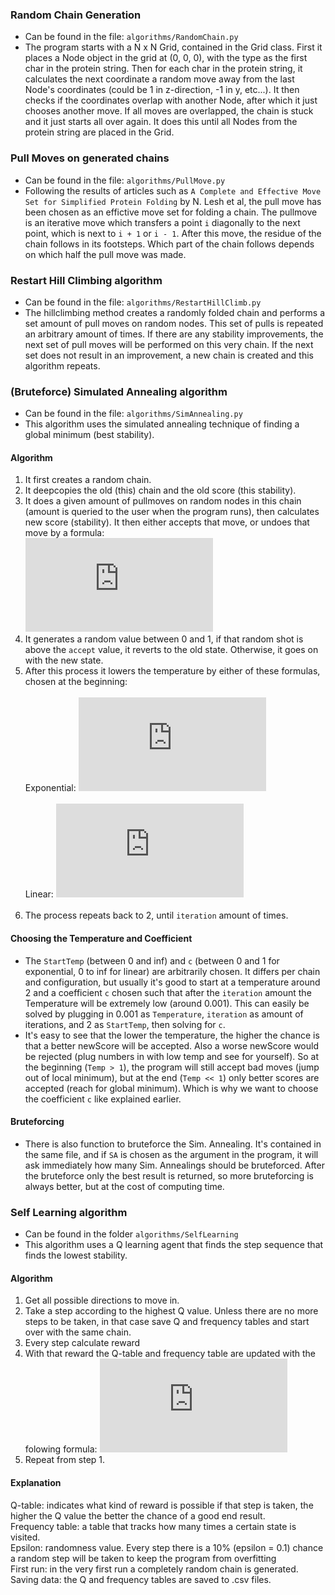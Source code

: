 ### Random Chain Generation<br>
- Can be found in the file: `algorithms/RandomChain.py`
- The program starts with a N x N Grid, contained in the Grid class. First it places a Node object in the grid at (0, 0, 0), with the type as the first char in the protein string. Then for each char in the protein string, it calculates the next coordinate a random move away from the last Node's coordinates (could be 1 in z-direction, -1 in y, etc...). It then checks if the coordinates overlap with another Node, after which it just chooses another move. If all moves are overlapped, the chain is stuck and it just starts all over again. It does this until all Nodes from the protein string are placed in the Grid.

### Pull Moves on generated chains<br>
- Can be found in the file: `algorithms/PullMove.py`
- Following the results of articles such as `A Complete and Effective Move Set for Simplified Protein Folding` by N. Lesh et al, the pull move has been chosen as an effictive move set for folding a chain. The pullmove is an iterative move which transfers a point `i` diagonally to the next point, which is next to `i + 1` or `i - 1`. After this move, the residue of the chain follows in its footsteps. Which part of the chain follows depends on which half the pull move was made.

### Restart Hill Climbing algorithm<br>
- Can be found in the file: `algorithms/RestartHillClimb.py`
- The hillclimbing method creates a randomly folded chain and performs a set amount of pull moves on random nodes. This set of pulls is repeated an arbitrary amount of times. If there are any stability improvements, the next set of pull moves will be performed on this very chain. If the next set does not result in an improvement, a new chain is created and this algorithm repeats.

### (Bruteforce) Simulated Annealing algorithm
- Can be found in the file: `algorithms/SimAnnealing.py`<br>
- This algorithm uses the simulated annealing technique of finding a global minimum (best stability).<br>

#### Algorithm
1. It first creates a random chain.
2. It deepcopies the old (this) chain and the old score (this stability).
3. It does a given amount of pullmoves on random nodes in this chain (amount is queried to the user when the program runs), then calculates new score (stability). It then either accepts that move, or undoes that move by a formula:<br>
![AcceptEquation](https://latex.codecogs.com/gif.latex?accept%20%3D%202%5E%7B%28oldScore%20-%20newScore%29%20/%20temperature%7D)<br>
4. It generates a random value between 0 and 1, if that random shot is above the `accept` value, it reverts to the old state. Otherwise, it goes on with the new state.
5. After this process it lowers the temperature by either of these formulas, chosen at the beginning:<br><br>
Exponential: ![ExpEquation](https://latex.codecogs.com/gif.latex?Temperature%20%3D%20StartTemp%20%5Cast%20c%5E%7Biteration%7D)<br><br>
Linear: ![LinearEquation](https://latex.codecogs.com/gif.latex?Temperature%20%3D%20StartTemp%20-%20iteration%20*%20c)<br><br>
6. The process repeats back to 2, until `iteration` amount of times.

#### Choosing the Temperature and Coefficient
- The `StartTemp` (between 0 and inf) and `c` (between 0 and 1 for exponential, 0 to inf for linear) are arbitrarily chosen. It differs per chain and configuration, but usually it's good to start at a temperature around 2 and a coefficient `c` chosen such that after the `iteration` amount the Temperature will be extremely low (around 0.001). This can easily be solved by plugging in 0.001 as `Temperature`, `iteration` as amount of iterations, and 2 as `StartTemp`, then solving for `c`.<br>
- It's easy to see that the lower the temperature, the higher the chance is that a better newScore will be accepted. Also a worse newScore would be rejected (plug numbers in with low temp and see for yourself). So at the beginning (`Temp > 1`), the program will still accept bad moves (jump out of local minimum), but at the end (`Temp << 1`) only better scores are accepted (reach for global minimum). Which is why we want to choose the coefficient `c` like explained earlier.

#### Bruteforcing
- There is also function to bruteforce the Sim. Annealing. It's contained in the same file, and if `SA` is chosen as the argument in the program, it will ask immediately how many Sim. Annealings should be bruteforced. After the bruteforce only the best result is returned, so more bruteforcing is always better, but at the cost of computing time.

### Self Learning algorithm
- Can be found in the folder `algorithms/SelfLearning`
- This algorithm uses a Q learning agent that finds the step sequence that finds the lowest stability.<br>

#### Algorithm
1. Get all possible directions to move in.
2. Take a step according to the highest Q value. Unless there are no more steps to be taken, in that case save Q and frequency tables and start over with the same chain.<br>
3. Every step calculate reward
4. With that reward the Q-table and frequency table are updated with the folowing formula:
![QValueUpdate](https://latex.codecogs.com/gif.latex?Q%5Bs%2Ca%5D%20%3D%20Q%5Bs%2Ca%5D&plus;%5Calpha%28N_%7Bsa%7D%5Bs%2Ca%5D%29%28r&plus;%5Cgamma%20max_%7Ba%27%7D%20Q%5Bs%2Ca%5D%20-%20Q%5Bs%27%2Ca%27%5D%29)
5. Repeat from step 1.<br>

#### Explanation
Q-table: indicates what kind of reward is possible if that step is taken, the higher the Q value the better the chance of a good end result.<br>
Frequency table: a table that tracks how many times a certain state is visited.<br>
Epsilon: randomness value. Every step there is a 10% (epsilon = 0.1) chance a random step will be taken to keep the program from overfitting<br>
First run: in the very first run a completely random chain is generated.<br>
Saving data: the Q and frequency tables are saved to .csv files.<br>
